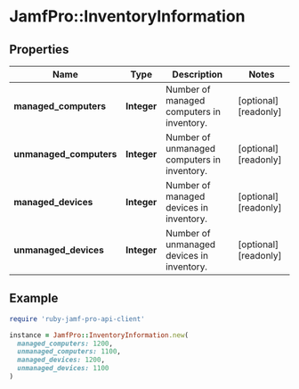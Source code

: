 # JamfPro::InventoryInformation

## Properties

| Name | Type | Description | Notes |
| ---- | ---- | ----------- | ----- |
| **managed_computers** | **Integer** | Number of managed computers in inventory. | [optional][readonly] |
| **unmanaged_computers** | **Integer** | Number of unmanaged computers in inventory. | [optional][readonly] |
| **managed_devices** | **Integer** | Number of managed devices in inventory. | [optional][readonly] |
| **unmanaged_devices** | **Integer** | Number of unmanaged devices in inventory. | [optional][readonly] |

## Example

```ruby
require 'ruby-jamf-pro-api-client'

instance = JamfPro::InventoryInformation.new(
  managed_computers: 1200,
  unmanaged_computers: 1100,
  managed_devices: 1200,
  unmanaged_devices: 1100
)
```

